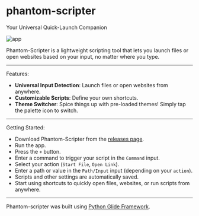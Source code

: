 # phantom-scripter
Your Universal Quick-Launch Companion

![app](https://github.com/user-attachments/assets/2aa742e9-9b7b-4d3e-ad5b-cddfb1c74fe7)

Phantom-Scripter is a lightweight scripting tool that lets you launch files or open websites based on your input, no matter where you type.

<hr>

Features:
- **Universal Input Detection**: Launch files or open websites from anywhere.
- **Customizable Scripts**: Define your own shortcuts.
- **Theme Switcher**: Spice things up with pre-loaded themes! Simply tap the palette icon to switch.

<hr>

Getting Started:
- Download Phantom-Scripter from the [releases page](https://github.com/StormTersteeg/phantom-scripter/releases).
- Run the app.
- Press the `+` button.
- Enter a command to trigger your script in the `Command` input.
- Select your action (`Start File`, `Open Link`).
- Enter a path or value in the `Path/Input` input (depending on your `action`).
- Scripts and other settings are automatically saved.
- Start using shortcuts to quickly open files, websites, or run scripts from anywhere.


<hr>

Phantom-scripter was built using [Python Glide Framework](https://github.com/StormTersteeg/Python-Glide-Framework).
